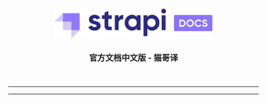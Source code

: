 <p align="center">
  <a href="https://strapi.io">
    <img src="./images/logo.png" width="318px" alt="Strapi logo" />
  </a>
</p>
<h3 align="center">官方文档中文版 - 猫哥译</h3>
<p align="center"></p>
<br />

---

---
